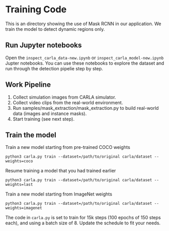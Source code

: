 # Training Code

This is an directory showing the use of Mask RCNN in our application.
We train the model to detect dynamic regions only.

## Run Jupyter notebooks
Open the `inspect_carla_data-new.ipynb` or `inspect_carla_model-new.ipynb` Jupter notebooks. You can use these notebooks to explore the dataset and run through the detection pipelie step by step.

## Work Pipeline
1. Collect simulation images from CARLA simulator.
2. Collect video clips from the real-world environment.
3. Run samples/mask_extraction/mask_extraction.py to build real-world data (images and instance masks).
4. Start training (see next step).

## Train the model

Train a new model starting from pre-trained COCO weights
```
python3 carla.py train --dataset=/path/to/original carla/dataset --weights=coco
```

Resume training a model that you had trained earlier
```
python3 carla.py train --dataset=/path/to/original carla/dataset --weights=last
```

Train a new model starting from ImageNet weights
```
python3 carla.py train --dataset=/path/to/original carla/dataset --weights=imagenet
```

The code in `carla.py` is set to train for 15k steps (100 epochs of 150 steps each), and using a batch size of 8. 
Update the schedule to fit your needs.
